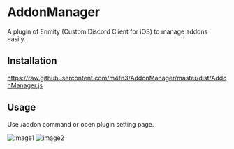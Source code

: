 # AddonManager
A plugin of Enmity (Custom Discord Client for iOS) to manage addons easily.

## Installation
https://raw.githubusercontent.com/m4fn3/AddonManager/master/dist/AddonManager.js

## Usage
Use /addon command or open plugin setting page.

![image1](https://user-images.githubusercontent.com/43488869/214875789-9479e8ad-512b-4e07-b58f-be7082f1b682.png)
![image2](https://user-images.githubusercontent.com/43488869/214875799-52711f4c-aaf5-49ce-895c-d9f5738b59a7.png)